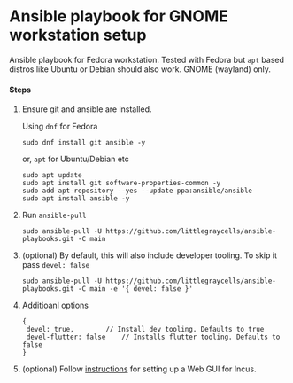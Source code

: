 # Ansible playbook for GNOME workstation setup

Ansible playbook for Fedora workstation. Tested with Fedora but `apt` based distros like Ubuntu or Debian should also work. GNOME (wayland) only.

#### Steps
1. Ensure git and ansible are installed.

   Using `dnf` for Fedora
   ```
   sudo dnf install git ansible -y
   ```

   or, `apt` for Ubuntu/Debian etc

   ```
   sudo apt update
   sudo apt install git software-properties-common -y
   sudo add-apt-repository --yes --update ppa:ansible/ansible
   sudo apt install ansible -y
   ```
1. Run `ansible-pull`

   ```
   sudo ansible-pull -U https://github.com/littlegraycells/ansible-playbooks.git -C main
   ```

1. (optional) By default, this will also include developer tooling. To skip it pass `devel: false`
   ```
   sudo ansible-pull -U https://github.com/littlegraycells/ansible-playbooks.git -C main -e '{ devel: false }'
   ```
1. Additioanl options
   ```
   {
	devel: true,		// Install dev tooling. Defaults to true
	devel-flutter: false	// Installs flutter tooling. Defaults to false
   }
1. (optional) Follow [instructions](https://discuss.linuxcontainers.org/t/tutorial-installing-the-web-ui-for-incus-on-fedora-or-other-redhat-based-distros/20986/1) for setting up a Web GUI for Incus.